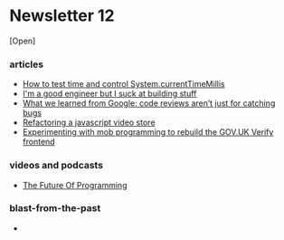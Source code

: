 # Newsletter 12
[Open]

### articles

* [How to test time and control System.currentTimeMillis](http://blog.blundellapps.co.uk/how-to-test-time-and-control-system-currenttimemillis/)
* [I'm a good engineer but I suck at building stuff](http://lionelbarrow.com/2016/05/08/i-suck-at-building-stuff/)
* [What we learned from Google: code reviews aren’t just for catching bugs](http://blog.fullstory.com/2016/04/code-reviews-arent-just-for-catching-bugs/)
* [Refactoring a javascript video store](http://martinfowler.com/articles/refactoring-video-store-js/)
* [Experimenting with mob programming to rebuild the GOV.UK Verify frontend](https://identityassurance.blog.gov.uk/2016/02/26/experimenting-with-mob-programming-to-rebuild-the-gov-uk-verify-frontend/)

### videos and podcasts

* [The Future Of Programming](https://www.agilealliance.org/resources/videos/the-future-of-software/)


### blast-from-the-past

*
